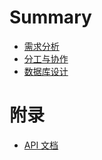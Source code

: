 # Summary

- [需求分析](./requirement.md)
- [分工与协作](./workflow.md)
- [数据库设计](./database.md)

# 附录

- [API 文档](./api.md)
